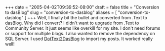 +++
date = "2005-04-02T09:39:52-08:00"
draft = false
title = "Conversion to dasBlog"
slug = "conversion-to-dasblog"
aliases = [
	"conversion-to-dasblog"
]
+++
Well, I finally bit the bullet and converted from .Text to dasBlog. Why did I convert? I didn't want to upgrade from .Text to Community Server. It just seems like overkill for my site. I don't need forums or support for multiple blogs. I also wanted to remove the dependency on SQL Server. I used <A href="http://sourceforge.net/projects/blogconverter/" target=_blank>DotText2DasBlog</A> to import my posts. It worked really well!
